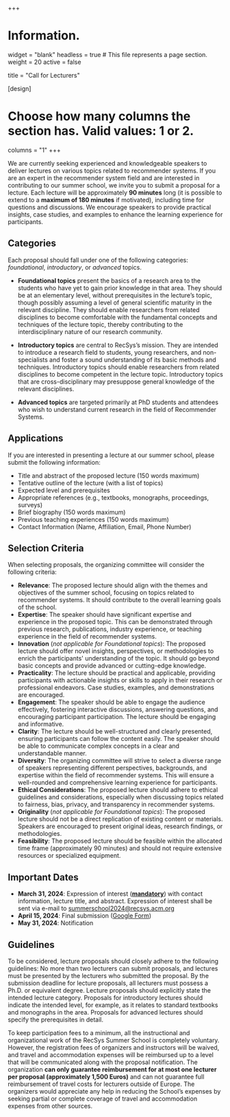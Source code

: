 +++
# Information.
widget = "blank"
headless = true # This file represents a page section.
weight = 20
active = false 

title = "Call for Lecturers"

[design]
  # Choose how many columns the section has. Valid values: 1 or 2.
  columns = "1"
+++

We are currently seeking experienced and knowledgeable speakers to deliver lectures on various topics related to recommender systems. If you are an expert in the recommender system field and are interested in contributing to our summer school, we invite you to submit a proposal for a lecture.
Each lecture will be approximately **90 minutes** long (it is possible to extend to a **maximum of 180 minutes** if motivated), including time for questions and discussions. We encourage speakers to provide practical insights, case studies, and examples to enhance the learning experience for participants.

## Categories
Each proposal should fall under one of the following categories: *foundational*, *introductory*, or *advanced* topics.

* **Foundational topics** present the basics of a research area to the students who have yet to gain prior knowledge in that area. They should be at an elementary level, without prerequisites in the lecture’s topic, though possibly assuming a level of general scientific maturity in the relevant discipline. They should enable researchers from related disciplines to become comfortable with the fundamental concepts and techniques of the lecture topic, thereby contributing to the interdisciplinary nature of our research community.

* **Introductory topics** are central to RecSys’s mission. They are intended to introduce a research field to students, young researchers, and non-specialists and foster a sound understanding of its basic methods and techniques. Introductory topics should enable researchers from related disciplines to become competent in the lecture topic. Introductory topics that are cross-disciplinary may presuppose general knowledge of the relevant disciplines.

* **Advanced topics** are targeted primarily at PhD students and attendees who wish to understand current research in the field of Recommender Systems.

## Applications
If you are interested in presenting a lecture at our summer school, please submit the following information:

* Title and abstract of the proposed lecture (150 words maximum)
* Tentative outline of the lecture (with a list of topics)
* Expected level and prerequisites
* Appropriate references (e.g., textbooks, monographs, proceedings, surveys)
* Brief biography (150 words maximum)
* Previous teaching experiences (150 words maximum)
* Contact Information (Name, Affiliation, Email, Phone Number)

## Selection Criteria
When selecting proposals, the organizing committee will consider the following criteria:

* **Relevance**: The proposed lecture should align with the themes and objectives of the summer school, focusing on topics related to recommender systems. It should contribute to the overall learning goals of the school.
* **Expertise**: The speaker should have significant expertise and experience in the proposed topic. This can be demonstrated through previous research, publications, industry experience, or teaching experience in the field of recommender systems.
* **Innovation** (*not applicable for Foundational topics*): The proposed lecture should offer novel insights, perspectives, or methodologies to enrich the participants' understanding of the topic. It should go beyond basic concepts and provide advanced or cutting-edge knowledge.
* **Practicality**: The lecture should be practical and applicable, providing participants with actionable insights or skills to apply in their research or professional endeavors. Case studies, examples, and demonstrations are encouraged.
* **Engagement**: The speaker should be able to engage the audience effectively, fostering interactive discussions, answering questions, and encouraging participant participation. The lecture should be engaging and informative.
* **Clarity**: The lecture should be well-structured and clearly presented, ensuring participants can follow the content easily. The speaker should be able to communicate complex concepts in a clear and understandable manner.
* **Diversity**: The organizing committee will strive to select a diverse range of speakers representing different perspectives, backgrounds, and expertise within the field of recommender systems. This will ensure a well-rounded and comprehensive learning experience for participants.
* **Ethical Considerations**: The proposed lecture should adhere to ethical guidelines and considerations, especially when discussing topics related to fairness, bias, privacy, and transparency in recommender systems.
* **Originality** (*not applicable for Foundational topics*): The proposed lecture should not be a direct replication of existing content or materials. Speakers are encouraged to present original ideas, research findings, or methodologies.
* **Feasibility**: The proposed lecture should be feasible within the allocated time frame (approximately 90 minutes) and should not require extensive resources or specialized equipment.

## Important Dates
* **March 31, 2024**: Expression of interest (<u>**mandatory**</u>) with contact information, lecture title, and abstract. Expression of interest shall be sent via e-mail to [summerschool2024@recsys.acm.org](mailto:summerschool2024@recsys.acm.org)
* **April 15, 2024**: Final submission ([Google Form](https://forms.gle/nDaF7TqPdgRL9sAT9))
* **May 31, 2024**: Notification

## Guidelines
To be considered, lecture proposals should closely adhere to the following guidelines:
No more than two lecturers can submit proposals, and lectures must be presented by the lecturers who submitted the proposal. By the submission deadline for lecture proposals, all lecturers must possess a Ph.D. or equivalent degree. Lecture proposals should explicitly state the intended lecture category. Proposals for introductory lectures should indicate the intended level, for example, as it relates to standard textbooks and monographs in the area. Proposals for advanced lectures should specify the prerequisites in detail.

To keep participation fees to a minimum, all the instructional and organizational work of the RecSys Summer School is completely voluntary. However, the registration fees of organizers and instructors will be waived, and travel and accommodation expenses will be reimbursed up to a level that will be communicated along with the proposal notification. The organization **can only guarantee reimbursement for at most one lecturer per proposal (approximately 1,500 Euros)** and can not guarantee full reimbursement of travel costs for lecturers outside of Europe. The organizers would appreciate any help in reducing the School’s expenses by seeking partial or complete coverage of travel and accommodation expenses from other sources.


<!--
TEXT FOR RECSYS WEBSITE:

<h4>CALL FOR LECTURERS</h4>
We are currently seeking experienced and knowledgeable speakers to deliver lectures on various topics related to recommender systems. If you are an expert in the recommender system field and are interested in contributing to our summer school, we invite you to submit a proposal for a lecture. Each lecture will be approximately <strong>90 minutes</strong> long (it is possible to extend to a <strong>maximum of 180 minutes</strong> if motivated), including time for questions and discussions. We encourage speakers to provide practical insights, case studies, and examples to enhance the learning experience for participants.

Detailed information on the Summer School website.
-->